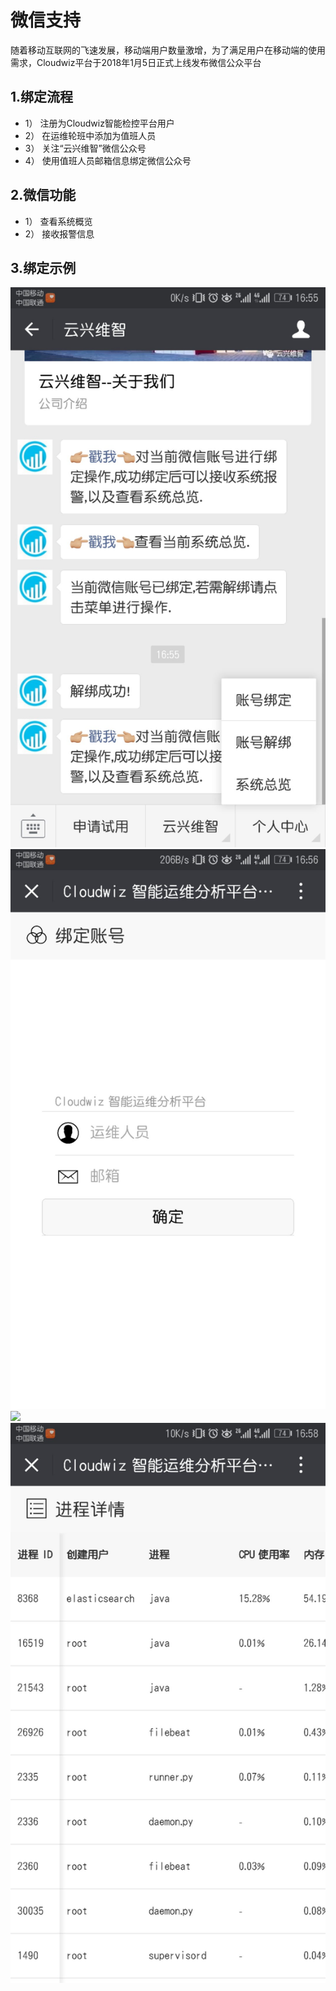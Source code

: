 # 微信支持

随着移动互联网的飞速发展，移动端用户数量激增，为了满足用户在移动端的使用需求，Cloudwiz平台于2018年1月5日正式上线发布微信公众平台

## 1.绑定流程

* 1） 注册为Cloudwiz智能检控平台用户
* 2） 在运维轮班中添加为值班人员
* 3） 关注“云兴维智”微信公众号
* 4） 使用值班人员邮箱信息绑定微信公众号

## 2.微信功能

* 1） 查看系统概览
* 2） 接收报警信息

## 3.绑定示例
![](/part4/images/wechat_1.jpeg)
![](/part4/images/wechat_2.jpeg)
![](/part4/images/wechat_3.jpeg)
![](/part4/images/wechat_4.jpeg)